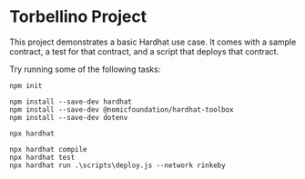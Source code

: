 # Torbellino Project

This project demonstrates a basic Hardhat use case. It comes with a sample contract, a test for that contract, and a script that deploys that contract.

Try running some of the following tasks:

```shell
npm init

npm install --save-dev hardhat
npm install --save-dev @nomicfoundation/hardhat-toolbox
npm install --save-dev dotenv

npx hardhat

npx hardhat compile
npx hardhat test
npx hardhat run .\scripts\deploy.js --network rinkeby
```
